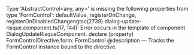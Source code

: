 Type 'AbstractControl<any, any>' is missing the following properties from type 'FormControl<any>': defaultValue, registerOnChange, registerOnDisabledChangengtsc(2739)
dialog-update-risque.component.ts(17, 144): Error occurs in the template of component DialogUpdateRisqueComponent.
declare (property) FormControlDirective.form: FormControl<any>
@description — Tracks the FormControl instance bound to the directive.
